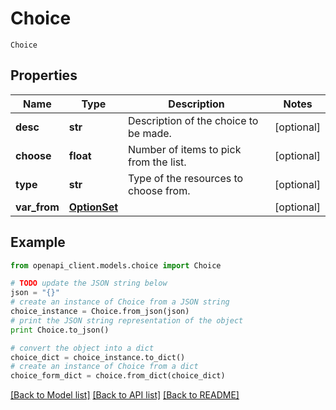 # Choice

`Choice` 

## Properties
Name | Type | Description | Notes
------------ | ------------- | ------------- | -------------
**desc** | **str** | Description of the choice to be made. | [optional] 
**choose** | **float** | Number of items to pick from the list. | [optional] 
**type** | **str** | Type of the resources to choose from. | [optional] 
**var_from** | [**OptionSet**](OptionSet.md) |  | [optional] 

## Example

```python
from openapi_client.models.choice import Choice

# TODO update the JSON string below
json = "{}"
# create an instance of Choice from a JSON string
choice_instance = Choice.from_json(json)
# print the JSON string representation of the object
print Choice.to_json()

# convert the object into a dict
choice_dict = choice_instance.to_dict()
# create an instance of Choice from a dict
choice_form_dict = choice.from_dict(choice_dict)
```
[[Back to Model list]](../README.md#documentation-for-models) [[Back to API list]](../README.md#documentation-for-api-endpoints) [[Back to README]](../README.md)


